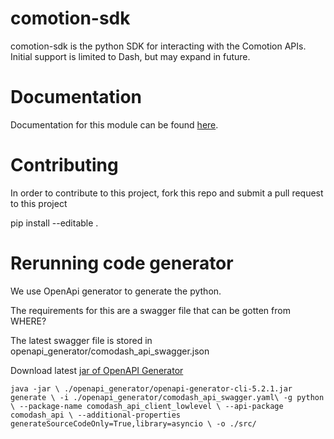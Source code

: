 # comotion-sdk

comotion-sdk is the python SDK for interacting with the Comotion APIs.  Initial support is limited to Dash, but may expand in future.


# Documentation

Documentation for this module can be found [here](https://comotionlabs.github.io/comotion-sdk/).

# Contributing

In order to contribute to this project, fork this repo and submit a pull request to this project

pip install --editable .


# Rerunning code generator

We use OpenApi generator to generate the python.

The requirements for this are a swagger file that can be gotten from WHERE?

The latest swagger file is stored in openapi_generator/comodash_api_swagger.json

Download latest [jar of OpenAPI Generator](https://github.com/OpenAPITools/openapi-generator#13---download-jar)

`
java -jar \
./openapi_generator/openapi-generator-cli-5.2.1.jar generate \
  -i ./openapi_generator/comodash_api_swagger.yaml\
  -g python \
  --package-name comodash_api_client_lowlevel \
  --api-package comodash_api \
  --additional-properties generateSourceCodeOnly=True,library=asyncio \
  -o ./src/
`
